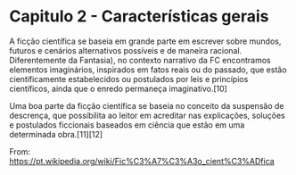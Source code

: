 # Capitulo 2 - Características gerais

A ficção científica se baseia em grande parte em escrever sobre mundos, futuros e cenários alternativos possíveis e de maneira racional. Diferentemente da Fantasia), no contexto narrativo da FC encontramos elementos imaginários, inspirados em fatos reais ou do passado, que estão cientificamente estabelecidos ou postulados por leis e princípios científicos, ainda que o enredo permaneça imaginativo.[10]

Uma boa parte da ficção científica se baseia no conceito da suspensão de descrença, que possibilita ao leitor em acreditar nas explicações, soluções e postulados ficcionais baseados em ciência que estão em uma determinada obra.[11][12]

From: https://pt.wikipedia.org/wiki/Fic%C3%A7%C3%A3o_cient%C3%ADfica
